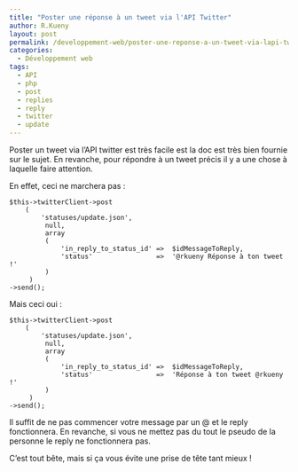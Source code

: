```yaml
---
title: "Poster une réponse à un tweet via l'API Twitter"
author: R.Kueny
layout: post
permalink: /developpement-web/poster-une-reponse-a-un-tweet-via-lapi-twitter
categories:
  - Développement web
tags:
  - API
  - php
  - post
  - replies
  - reply
  - twitter
  - update
---
```


Poster un tweet via l’API twitter est très facile est la doc est très bien fournie sur le sujet. En revanche, pour répondre à un tweet précis il y a une chose à laquelle faire attention.

En effet, ceci ne marchera pas :

<pre>
<code class="php">$this->twitterClient->post
    (
        'statuses/update.json',
         null,
         array
         (
             'in_reply_to_status_id' =>  $idMessageToReply,
             'status'                =>  '@rkueny Réponse à ton tweet !'
         )
     )
->send();</code></pre>

Mais ceci oui :

<pre>
<code class="php">$this->twitterClient->post
    (
        'statuses/update.json',
         null,
         array
         (
             'in_reply_to_status_id' =>  $idMessageToReply,
             'status'                =>  'Réponse à ton tweet @rkueny !'
         )
     )
->send();</code></pre>

Il suffit de ne pas commencer votre message par un @ et le reply fonctionnera. En revanche, si vous ne mettez pas du tout le pseudo de la personne le reply ne fonctionnera pas.

C’est tout bête, mais si ça vous évite une prise de tête tant mieux !